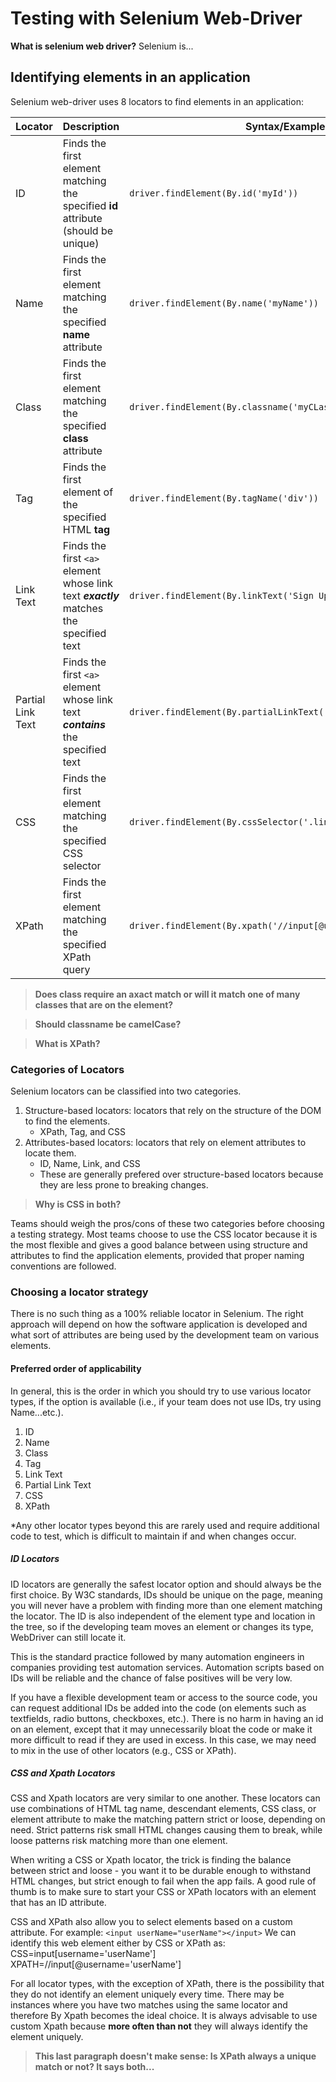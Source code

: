 # Testing with Selenium Web-Driver
**What is selenium web driver?** Selenium is...

## Identifying elements in an application
Selenium web-driver uses 8 locators to find elements in an application:

| Locator | Description | Syntax/Example |
|-------|-----------|--------------|
|ID|Finds the first element matching the specified **id** attribute (should be unique)|```driver.findElement(By.id('myId'))```|
|Name|Finds the first element matching the specified **name** attribute|```driver.findElement(By.name('myName'))```|
|Class|Finds the first element matching the specified **class** attribute|```driver.findElement(By.classname('myCLass'))```|
|Tag|Finds the first element of the specified HTML **tag**|```driver.findElement(By.tagName('div'))```|
|Link Text|Finds the first ```<a>``` element whose link text ***exactly*** matches the specified text|```driver.findElement(By.linkText('Sign Up!'))```|
|Partial Link Text|Finds the first ```<a>``` element whose link text ***contains*** the specified text|```driver.findElement(By.partialLinkText('Home'))```|
|CSS|Finds the first element matching the specified CSS selector|```driver.findElement(By.cssSelector('.link:first-of-type'))```|
|XPath|Finds the first element matching the specified XPath query|```driver.findElement(By.xpath('//input[@username="userName"]'))```|

>**Does class require an axact match or will it match one of many classes that are on the element?**

>**Should classname be camelCase?**

>**What is XPath?**
 
### Categories of Locators
Selenium locators can be classified into two categories.

1. Structure-based locators: locators that rely on the structure of the DOM to find the elements.
    * XPath, Tag, and CSS
2. Attributes-based locators: locators that rely on element attributes to locate them.
    * ID, Name, Link, and CSS
    * These are generally prefered over structure-based locators because they are less prone to breaking changes.
    
>**Why is CSS in both?**

Teams should weigh the pros/cons of these two categories before choosing a testing strategy. Most teams choose to use the CSS locator because it is the most flexible and gives a good balance between using structure and attributes to find the application elements, provided that proper naming conventions are followed.

### Choosing a locator strategy
There is no such thing as a 100% reliable locator in Selenium. The right approach will depend on how the software application is developed and what sort of attributes are being used by the development team on various elements.

#### Preferred order of applicability
In general, this is the order in which you should try to use various locator types, if the option is available (i.e., if your team does not use IDs, try using Name...etc.).

1. ID
2. Name
3. Class
4. Tag
5. Link Text
6. Partial Link Text
7. CSS
8. XPath

\*Any other locator types beyond this are rarely used and require additional code to test, which is difficult to maintain if and when changes occur.

##### ID Locators
ID locators are generally the safest locator option and should always be the first choice. By W3C standards, IDs should be unique on the page, meaning you will never have a problem with finding more than one element matching the locator. The ID is also independent of the element type and location in the tree, so if the developing team moves an element or changes its type, WebDriver can still locate it.

This is the standard practice followed by many automation engineers in companies providing test automation services. Automation scripts based on IDs will be reliable and the chance of false positives will be very low.

If you have a flexible development team or access to the source code, you can request additional IDs be added into the code (on elements such as textfields, radio buttons, checkboxes, etc.). There is no harm in having an id on an element, except that it may unnecessarily bloat the code or make it more difficult to read if they are used in excess. In this case, we may need to mix in the use of other locators (e.g., CSS or XPath).

##### CSS and Xpath Locators
CSS and Xpath locators are very similar to one another. These locators can use combinations of HTML tag name, descendant elements, CSS class, or element attribute to make the matching pattern strict or loose, depending on need. Strict patterns risk small HTML changes causing them to break, while loose patterns risk matching more than one element.

When writing a CSS or Xpath locator, the trick is finding the balance between strict and loose - you want it to be durable enough to withstand HTML changes, but strict enough to fail when the app fails. A good rule of thumb is to make sure to start your CSS or XPath locators with an element that has an ID attribute.

CSS and XPath also allow you to select elements based on a custom attribute. For example:
```<input userName="userName"></input>```
We can identify this web element either by CSS or XPath as:
CSS=input[username='userName']
XPATH=//input[@username='userName']

For all locator types, with the exception of XPath, there is the possibility that they do not identify an element uniquely every time. There may be instances where you have two matches using the same locator and therefore By Xpath becomes the ideal choice. 
It is always advisable to use custom Xpath because **more often than not** they will always identify the element uniquely.

> **This last paragraph doesn't make sense: Is XPath always a unique match or not? It says both...**
